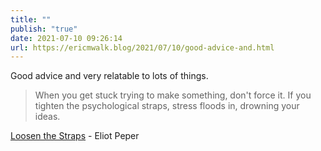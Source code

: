 ```yaml
---
title: ""
publish: "true"
date: 2021-07-10 09:26:14
url: https://ericmwalk.blog/2021/07/10/good-advice-and.html
---
```


Good advice and very relatable to lots of things.

> When you get stuck trying to make something, don't force it. If you tighten the psychological straps, stress floods in, drowning your ideas.

[Loosen the Straps](https://www.eliotpeper.com/2021/07/loosen-straps.html) - Eliot Peper